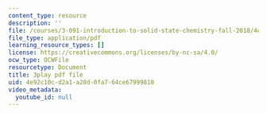 ```yaml
---
content_type: resource
description: ''
file: /courses/3-091-introduction-to-solid-state-chemistry-fall-2018/4e92c10cd2a1a20d0fa764ce67999810_P19jcEvALl4.pdf
file_type: application/pdf
learning_resource_types: []
license: https://creativecommons.org/licenses/by-nc-sa/4.0/
ocw_type: OCWFile
resourcetype: Document
title: 3play pdf file
uid: 4e92c10c-d2a1-a20d-0fa7-64ce67999810
video_metadata:
  youtube_id: null
---
```

